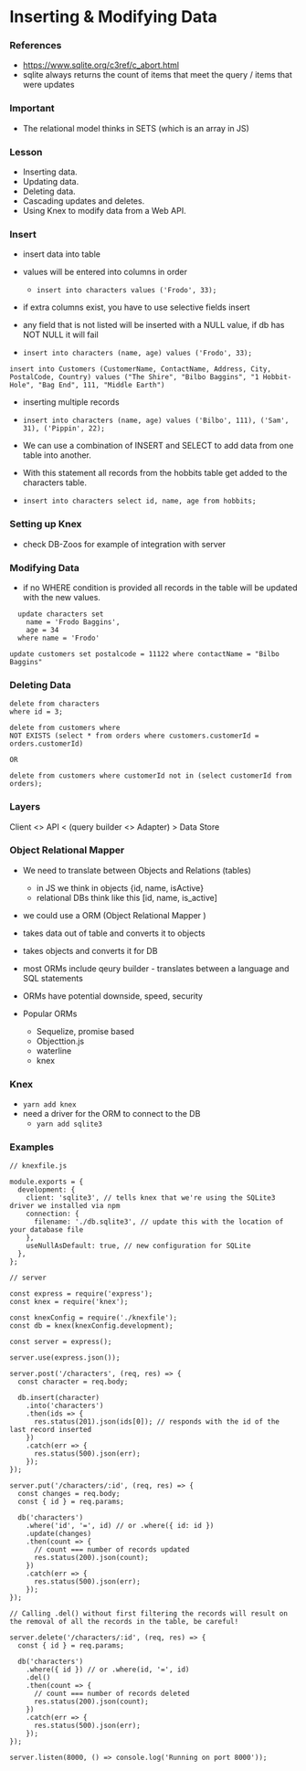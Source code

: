 # Inserting & Modifying Data

### References

- https://www.sqlite.org/c3ref/c_abort.html
- sqlite always returns the count of items that meet the query / items that were updates

### Important

- The relational model thinks in SETS (which is an array in JS)

### Lesson

- Inserting data.
- Updating data.
- Deleting data.
- Cascading updates and deletes.
- Using Knex to modify data from a Web API.

### Insert

- insert data into table
- values will be entered into columns in order

  - `insert into characters values ('Frodo', 33);`

- if extra columns exist, you have to use selective fields insert
- any field that is not listed will be inserted with a NULL value, if db has NOT NULL it will fail
- `insert into characters (name, age) values ('Frodo', 33);`

```
insert into Customers (CustomerName, ContactName, Address, City, PostalCode, Country) values ("The Shire", "Bilbo Baggins", "1 Hobbit-Hole", "Bag End", 111, "Middle Earth")
```

- inserting multiple records
- `insert into characters (name, age) values ('Bilbo', 111), ('Sam', 31), ('Pippin', 22);`

- We can use a combination of INSERT and SELECT to add data from one table into another.
- With this statement all records from the hobbits table get added to the characters table.
- `insert into characters select id, name, age from hobbits;`

### Setting up Knex

- check DB-Zoos for example of integration with server

### Modifying Data

- if no WHERE condition is provided all records in the table will be updated with the new values.

```
  update characters set
    name = 'Frodo Baggins',
    age = 34
  where name = 'Frodo'
```

`update customers set postalcode = 11122 where contactName = "Bilbo Baggins"`

### Deleting Data

```
delete from characters
where id = 3;
```

```
delete from customers where
NOT EXISTS (select * from orders where customers.customerId = orders.customerId)

OR

delete from customers where customerId not in (select customerId from orders);

```

### Layers

Client <> API < (query builder <> Adapter) > Data Store

### Object Relational Mapper

- We need to translate between Objects and Relations (tables)

  - in JS we think in objects {id, name, isActive}
  - relational DBs think like this [id, name, is_active]

- we could use a ORM (Object Relational Mapper )
- takes data out of table and converts it to objects
- takes objects and converts it for DB
- most ORMs include qeury builder - translates between a language and SQL statements
- ORMs have potential downside, speed, security
- Popular ORMs
  - Sequelize, promise based
  - Objecttion.js
  - waterline
  - knex

### Knex

- `yarn add knex`
- need a driver for the ORM to connect to the DB
  - `yarn add sqlite3`

### Examples

```
// knexfile.js

module.exports = {
  development: {
    client: 'sqlite3', // tells knex that we're using the SQLite3 driver we installed via npm
    connection: {
      filename: './db.sqlite3', // update this with the location of your database file
    },
    useNullAsDefault: true, // new configuration for SQLite
  },
};
```

```
// server

const express = require('express');
const knex = require('knex');

const knexConfig = require('./knexfile');
const db = knex(knexConfig.development);

const server = express();

server.use(express.json());

server.post('/characters', (req, res) => {
  const character = req.body;

  db.insert(character)
    .into('characters')
    .then(ids => {
      res.status(201).json(ids[0]); // responds with the id of the last record inserted
    })
    .catch(err => {
      res.status(500).json(err);
    });
});

server.put('/characters/:id', (req, res) => {
  const changes = req.body;
  const { id } = req.params;

  db('characters')
    .where('id', '=', id) // or .where({ id: id })
    .update(changes)
    .then(count => {
      // count === number of records updated
      res.status(200).json(count);
    })
    .catch(err => {
      res.status(500).json(err);
    });
});

// Calling .del() without first filtering the records will result on the removal of all the records in the table, be careful!

server.delete('/characters/:id', (req, res) => {
  const { id } = req.params;

  db('characters')
    .where({ id }) // or .where(id, '=', id)
    .del()
    .then(count => {
      // count === number of records deleted
      res.status(200).json(count);
    })
    .catch(err => {
      res.status(500).json(err);
    });
});

server.listen(8000, () => console.log('Running on port 8000'));

```
